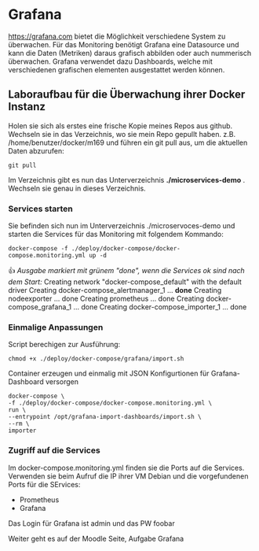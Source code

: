 # Grafana
https://grafana.com bietet die Möglichkeit verschiedene System zu überwachen.
Für das Monitoring benötigt Grafana eine Datasource und kann die Daten (Metriken) daraus grafisch abbilden oder auch nummerisch überwachen.
Grafana verwendet dazu Dashboards, welche mit verschiedenen grafischen elementen ausgestattet werden können.


## Laboraufbau für die Überwachung ihrer Docker Instanz
Holen sie sich als erstes eine frische Kopie meines Repos aus github. Wechseln sie in das Verzeichnis, wo sie mein Repo gepullt haben.
z.B. /home/benutzer/docker/m169
und führen ein git pull aus, um die aktuellen Daten abzurufen:

    git pull

Im Verzeichnis gibt es nun das Unterverzeichnis **./microservices-demo** .
Wechseln sie genau in dieses Verzeichnis.
### Services starten
Sie befinden sich nun im Unterverzeichnis ./microservoces-demo und starten die Services für das Monitoring mit folgendem Kommando:
    
    docker-compose -f ./deploy/docker-compose/docker-compose.monitoring.yml up -d

:+1: _Ausgabe markiert mit grünem "done", wenn die Services ok sind nach dem Start:_
Creating network "docker-compose_default" with the default driver
Creating docker-compose_alertmanager_1 ... **done**
Creating nodeexporter                  ... done
Creating prometheus                    ... done
Creating docker-compose_grafana_1      ... done
Creating docker-compose_importer_1     ... done

### Einmalige Anpassungen
Script berechigen zur Ausführung:

    chmod +x ./deploy/docker-compose/grafana/import.sh
Container erzeugen und einmalig mit JSON Konfigurtionen für Grafana-Dashboard versorgen

    docker-compose \
    -f ./deploy/docker-compose/docker-compose.monitoring.yml \
    run \
    --entrypoint /opt/grafana-import-dashboards/import.sh \
    --rm \
    importer  

### Zugriff auf die Services
Im docker-compose.monitoring.yml finden sie die Ports auf die Services. Verwenden sie beim Aufruf die IP ihrer VM Debian und die vorgefundenen Ports für die SErvices:
* Prometheus
* Grafana

Das Login für Grafana ist admin und das PW foobar

Weiter geht es auf der Moodle Seite, Aufgabe Grafana
